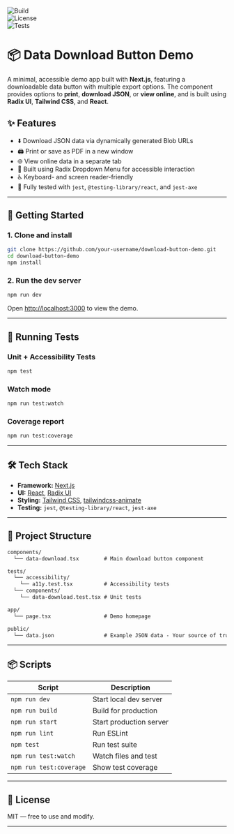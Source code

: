 ![Build](https://img.shields.io/badge/build-passing-brightgreen)  
![License](https://img.shields.io/github/license/BarryPiccinni/data-download-button)  
![Tests](https://img.shields.io/badge/tests-100%25-success)

# 📦 Data Download Button Demo

A minimal, accessible demo app built with **Next.js**, featuring a downloadable data button with multiple export options. The component provides options to **print**, **download JSON**, or **view online**, and is built using **Radix UI**, **Tailwind CSS**, and **React**.

## ✨ Features

- ⬇️ Download JSON data via dynamically generated Blob URLs  
- 🖨 Print or save as PDF in a new window  
- 🌐 View online data in a separate tab  
- 🧭 Built using Radix Dropdown Menu for accessible interaction  
- ♿️ Keyboard- and screen reader-friendly  
- 🧪 Fully tested with `jest`, `@testing-library/react`, and `jest-axe`

---

## 🚀 Getting Started

### 1. Clone and install

```bash
git clone https://github.com/your-username/download-button-demo.git
cd download-button-demo
npm install
```

### 2. Run the dev server

```bash
npm run dev
```

Open [http://localhost:3000](http://localhost:3000) to view the demo.

---

## 🧪 Running Tests

### Unit + Accessibility Tests

```bash
npm test
```

### Watch mode

```bash
npm run test:watch
```

### Coverage report

```bash
npm run test:coverage
```

---

## 🛠 Tech Stack

- **Framework:** [Next.js](https://nextjs.org/)
- **UI:** [React](https://reactjs.org/), [Radix UI](https://www.radix-ui.com/)
- **Styling:** [Tailwind CSS](https://tailwindcss.com/), [tailwindcss-animate](https://github.com/joe-bell/tailwindcss-animate)
- **Testing:** `jest`, `@testing-library/react`, `jest-axe`

---

## 📁 Project Structure

```txt
components/
  └── data-download.tsx        # Main download button component

tests/
  └── accessibility/
    └── a11y.test.tsx          # Accessibility tests
  └── components/  
    └── data-download.test.tsx # Unit tests

app/
  └── page.tsx                 # Demo homepage

public/
  └── data.json                # Example JSON data - Your source of truth!
```

---

## 📦 Scripts

| Script                  | Description                   |
|-------------------------|-------------------------------|
| `npm run dev`           | Start local dev server        |
| `npm run build`         | Build for production          |
| `npm run start`         | Start production server       |
| `npm run lint`          | Run ESLint                    |
| `npm test`              | Run test suite                |
| `npm run test:watch`    | Watch files and test          |
| `npm run test:coverage` | Show test coverage            |

---

## 📄 License

MIT — free to use and modify.

---
